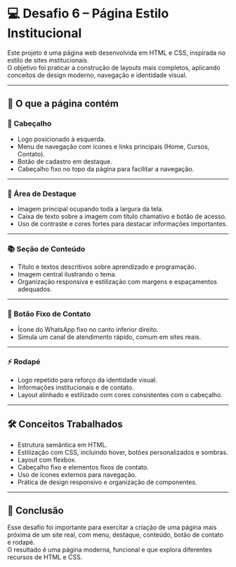 # 💻 Desafio 6 – Página Estilo Institucional

Este projeto é uma página web desenvolvida em HTML e CSS, inspirada no estilo de sites institucionais.  
O objetivo foi praticar a construção de layouts mais completos, aplicando conceitos de design moderno, navegação e identidade visual.

---

## 🔹 O que a página contém

### 🧭 Cabeçalho
- Logo posicionado à esquerda.  
- Menu de navegação com ícones e links principais (Home, Cursos, Contato).  
- Botão de cadastro em destaque.  
- Cabeçalho fixo no topo da página para facilitar a navegação.

---

### 🎯 Área de Destaque
- Imagem principal ocupando toda a largura da tela.  
- Caixa de texto sobre a imagem com título chamativo e botão de acesso.  
- Uso de contraste e cores fortes para destacar informações importantes.

---

### 📚 Seção de Conteúdo
- Título e textos descritivos sobre aprendizado e programação.  
- Imagem central ilustrando o tema.  
- Organização responsiva e estilização com margens e espaçamentos adequados.

---

### 📲 Botão Fixo de Contato
- Ícone do WhatsApp fixo no canto inferior direito.  
- Simula um canal de atendimento rápido, comum em sites reais.

---

### ⚡ Rodapé
- Logo repetido para reforço da identidade visual.  
- Informações institucionais e de contato.  
- Layout alinhado e estilizado com cores consistentes com o cabeçalho.

---

## 🛠️ Conceitos Trabalhados
- Estrutura semântica em HTML.  
- Estilização com CSS, incluindo hover, botões personalizados e sombras.  
- Layout com flexbox.  
- Cabeçalho fixo e elementos fixos de contato.  
- Uso de ícones externos para navegação.  
- Prática de design responsivo e organização de componentes.

---

## 🎯 Conclusão
Esse desafio foi importante para exercitar a criação de uma página mais próxima de um site real, com menu, destaque, conteúdo, botão de contato e rodapé.  
O resultado é uma página moderna, funcional e que explora diferentes recursos de HTML e CSS.
